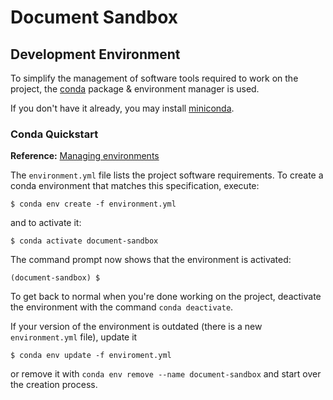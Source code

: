 Document Sandbox
================================================================================

Development Environment
--------------------------------------------------------------------------------

To simplify the management of software tools required to work on the project,
the [conda](https://conda.io/en/latest/) package & environment manager is used.

If you don't have it already, you may install
[miniconda](https://docs.conda.io/en/latest/miniconda.html).

### Conda Quickstart

**Reference:** [Managing environments](https://conda.io/projects/conda/en/latest/user-guide/tasks/manage-environments.html)

The `environment.yml` file lists the project software requirements.
To create a conda environment that matches this specification, execute:

    $ conda env create -f environment.yml

and to activate it:

    $ conda activate document-sandbox

The command prompt now shows that the environment is activated:

    (document-sandbox) $

To get back to normal when you're done working on the project,
deactivate the environment with the command `conda deactivate`.

If your version of the environment is outdated 
(there is a new `environment.yml` file), update it

    $ conda env update -f enviroment.yml

or remove it with `conda env remove --name document-sandbox`
and start over the creation process.

